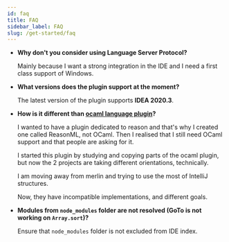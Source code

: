 ```yaml
---
id: faq
title: FAQ
sidebar_label: FAQ
slug: /get-started/faq
---
```


- **Why don't you consider using Language Server Protocol?**

  Mainly because I want a strong integration in the IDE and I need a first class support of Windows.

- **What versions does the plugin support at the moment?**

  The latest version of the plugin supports **IDEA 2020.3**.

- **How is it different than [ocaml language plugin](https://github.com/sidharthkuruvila/ocaml-ide)?**

  I wanted to have a plugin dedicated to reason and that's why I created one called ReasonML, not OCaml.
  Then I realised that I still need OCaml support and that people are asking for it.
    
  I started this plugin by studying and copying parts of the ocaml plugin, but now the 2 projects are taking different orientations, technically.
    
  I am moving away from merlin and trying to use the most of IntelliJ structures.
    
  Now, they have incompatible implementations, and different goals. 

- **Modules from `node_modules` folder are not resolved (GoTo is not working on `Array.sort`)?**

  Ensure that `node_modules` folder is not excluded from IDE index.


